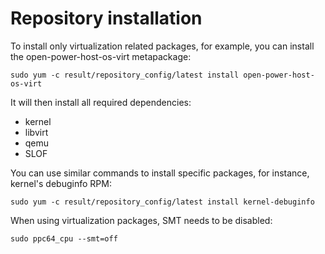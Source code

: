 # Repository installation

To install only virtualization related packages, for example, you can
install the open-power-host-os-virt metapackage:

```
sudo yum -c result/repository_config/latest install open-power-host-os-virt
```

It will then install all required dependencies:

 - kernel
 - libvirt
 - qemu
 - SLOF

You can use similar commands to install specific packages, for instance,
kernel's debuginfo RPM:

```
sudo yum -c result/repository_config/latest install kernel-debuginfo
```

When using virtualization packages, SMT needs to be disabled:

```
sudo ppc64_cpu --smt=off

